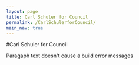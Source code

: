 ```yaml
---
layout: page
title: Carl Schuler for Council
permalink: /CarlSchulerforCouncil/
main_nav: true
---
```

#Carl Schuler for Council
<p> Paragaph text doesn't cause a build error messages </p>

